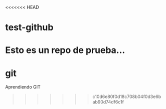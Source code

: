 <<<<<<< HEAD
# test-github
Esto es un repo de prueba...
=======
# git
Aprendiendo GIT
>>>>>>> c10d6e80f0d18c708b04f0d3e6bab90d74df6c1f
